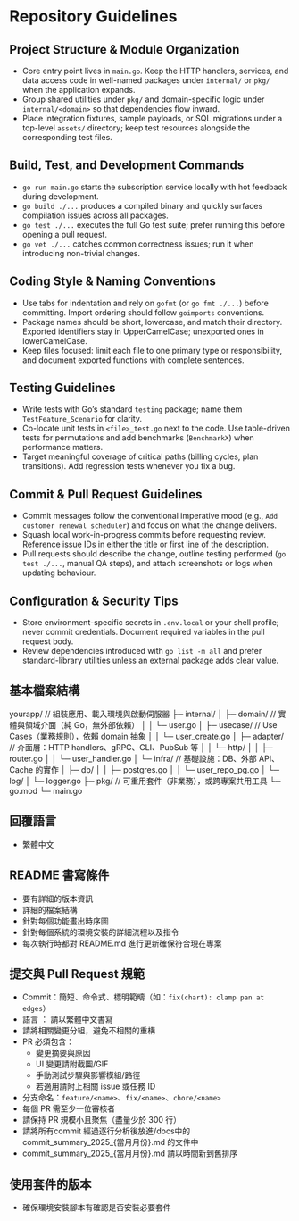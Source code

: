 # Repository Guidelines

## Project Structure & Module Organization
- Core entry point lives in `main.go`. Keep the HTTP handlers, services, and data access code in well-named packages under `internal/` or `pkg/` when the application expands.
- Group shared utilities under `pkg/` and domain-specific logic under `internal/<domain>` so that dependencies flow inward.
- Place integration fixtures, sample payloads, or SQL migrations under a top-level `assets/` directory; keep test resources alongside the corresponding test files.

## Build, Test, and Development Commands
- `go run main.go` starts the subscription service locally with hot feedback during development.
- `go build ./...` produces a compiled binary and quickly surfaces compilation issues across all packages.
- `go test ./...` executes the full Go test suite; prefer running this before opening a pull request.
- `go vet ./...` catches common correctness issues; run it when introducing non-trivial changes.

## Coding Style & Naming Conventions
- Use tabs for indentation and rely on `gofmt` (or `go fmt ./...`) before committing. Import ordering should follow `goimports` conventions.
- Package names should be short, lowercase, and match their directory. Exported identifiers stay in UpperCamelCase; unexported ones in lowerCamelCase.
- Keep files focused: limit each file to one primary type or responsibility, and document exported functions with complete sentences.

## Testing Guidelines
- Write tests with Go’s standard `testing` package; name them `TestFeature_Scenario` for clarity.
- Co-locate unit tests in `<file>_test.go` next to the code. Use table-driven tests for permutations and add benchmarks (`BenchmarkX`) when performance matters.
- Target meaningful coverage of critical paths (billing cycles, plan transitions). Add regression tests whenever you fix a bug.

## Commit & Pull Request Guidelines
- Commit messages follow the conventional imperative mood (e.g., `Add customer renewal scheduler`) and focus on what the change delivers.
- Squash local work-in-progress commits before requesting review. Reference issue IDs in either the title or first line of the description.
- Pull requests should describe the change, outline testing performed (`go test ./...`, manual QA steps), and attach screenshots or logs when updating behaviour.

## Configuration & Security Tips
- Store environment-specific secrets in `.env.local` or your shell profile; never commit credentials. Document required variables in the pull request body.
- Review dependencies introduced with `go list -m all` and prefer standard-library utilities unless an external package adds clear value.


## 基本檔案結構

yourapp/          // 組裝應用、載入環境與啟動伺服器
├─ internal/
│  ├─ domain/               // 實體與領域介面（純 Go，無外部依賴）
│  │  └─ user.go
│  ├─ usecase/              // Use Cases（業務規則），依賴 domain 抽象
│  │  └─ user_create.go
│  ├─ adapter/              // 介面層：HTTP handlers、gRPC、CLI、PubSub 等
│  │  └─ http/
│  │     ├─ router.go
│  │     └─ user_handler.go
│  └─ infra/                // 基礎設施：DB、外部 API、Cache 的實作
│     ├─ db/
│     │  ├─ postgres.go
│     │  └─ user_repo_pg.go
│     └─ log/
│        └─ logger.go
├─ pkg/                     // 可重用套件（非業務），或跨專案共用工具
└─ go.mod
└─ main.go


## 回覆語言
- 繁體中文

## README 書寫條件
- 要有詳細的版本資訊
- 詳細的檔案結構
- 針對每個功能畫出時序圖
- 針對每個系統的環境安裝的詳細流程以及指令
- 每次執行時都對 README.md 進行更新確保符合現在專案


## 提交與 Pull Request 規範
- Commit：簡短、命令式、標明範疇（如：`fix(chart): clamp pan at edges`）
- 語言 ： 請以繁體中文書寫
- 請將相關變更分組，避免不相關的重構
- PR 必須包含：
  - 變更摘要與原因
  - UI 變更請附截圖/GIF
  - 手動測試步驟與影響模組/路徑
  - 若適用請附上相關 issue 或任務 ID
- 分支命名：`feature/<name>`、`fix/<name>`、`chore/<name>`
- 每個 PR 需至少一位審核者
- 請保持 PR 規模小且聚焦（盡量少於 300 行）
- 請將所有commit 經過逐行分析後放進/docs中的commit_summary_2025_{當月月份}.md 的文件中
- commit_summary_2025_{當月月份}.md 請以時間新到舊排序

## 使用套件的版本
- 確保環境安裝腳本有確認是否安裝必要套件